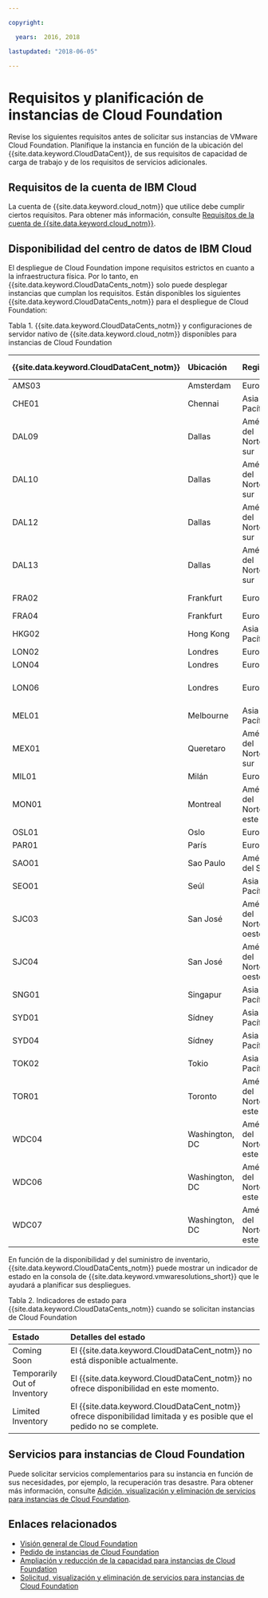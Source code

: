```yaml
---

copyright:

  years:  2016, 2018

lastupdated: "2018-06-05"

---
```


# Requisitos y planificación de instancias de Cloud Foundation

Revise los siguientes requisitos antes de solicitar sus instancias de VMware Cloud Foundation. Planifique la instancia en función de la ubicación del {{site.data.keyword.CloudDataCent}}, de sus requisitos de capacidad de carga de trabajo y de los requisitos de servicios adicionales.

## Requisitos de la cuenta de IBM Cloud

La cuenta de {{site.data.keyword.cloud_notm}} que utilice debe cumplir ciertos requisitos. Para obtener más información, consulte [Requisitos de la cuenta de {{site.data.keyword.cloud_notm}}](../vmonic/slaccountrequirement.html).

## Disponibilidad del centro de datos de IBM Cloud

El despliegue de Cloud Foundation impone requisitos estrictos en cuanto a la infraestructura física. Por lo tanto, en {{site.data.keyword.CloudDataCents_notm}} solo puede desplegar instancias que cumplan los requisitos. Están disponibles los siguientes {{site.data.keyword.CloudDataCents_notm}} para el despliegue de Cloud Foundation:

Tabla 1. {{site.data.keyword.CloudDataCents_notm}} y configuraciones de servidor nativo de {{site.data.keyword.cloud_notm}} disponibles para instancias de Cloud Foundation

| {{site.data.keyword.CloudDataCent_notm}} | Ubicación | Región | Configuraciones del servidor |
|:----------------------|:---------|:-------|:----------------------|
| AMS03 | Amsterdam | Europa | Personalizado |
| CHE01 | Chennai | Asia-Pacífico | Personalizado |
| DAL09 | Dallas | América del Norte sur | Personalizado |
| DAL10 | Dallas | América del Norte sur | Personalizado, Pequeño, Grande |
| DAL12 | Dallas | América del Norte sur | Personalizado |
| DAL13 | Dallas | América del Norte sur | Personalizado |
| FRA02 | Frankfurt | Europa | Personalizado, Grande |
| FRA04 | Frankfurt | Europa | Personalizado |
| HKG02 | Hong Kong | Asia-Pacífico | Personalizado |
| LON02 | Londres | Europa | Personalizado |
| LON04 | Londres | Europa | Personalizado |
| LON06 | Londres | Europa | Personalizado, Pequeño, Grande |
| MEL01 | Melbourne | Asia-Pacífico | Personalizado |
| MEX01 | Queretaro | América del Norte sur | Personalizado |
| MIL01 | Milán | Europa | Personalizado |
| MON01 | Montreal | América del Norte este | Personalizado |
| OSL01 | Oslo | Europa | Personalizado |
| PAR01 | París | Europa | Personalizado |
| SAO01 | Sao Paulo | América del Sur | Personalizado |
| SEO01 | Seúl | Asia-Pacífico | Personalizado |
| SJC03 | San José | América del Norte oeste | Personalizado |
| SJC04 | San José | América del Norte oeste | Personalizado |
| SNG01 | Singapur | Asia-Pacífico | Personalizado |
| SYD01 | Sídney | Asia-Pacífico | Personalizado |
| SYD04 | Sídney | Asia-Pacífico | Personalizado |
| TOK02 | Tokio | Asia-Pacífico | Personalizado |
| TOR01 | Toronto | América del Norte este | Personalizado, Pequeño, Grande |
| WDC04 | Washington, DC | América del Norte este | Personalizado, Pequeño, Grande |
| WDC06 | Washington, DC | América del Norte este | Personalizado |
| WDC07 | Washington, DC | América del Norte este | Personalizado |

En función de la disponibilidad y del suministro de inventario, {{site.data.keyword.CloudDataCents_notm}} puede mostrar un indicador de estado en la consola de {{site.data.keyword.vmwaresolutions_short}} que le ayudará a planificar sus despliegues.

Tabla 2. Indicadores de estado para {{site.data.keyword.CloudDataCents_notm}} cuando se solicitan instancias de Cloud Foundation

| Estado | Detalles del estado |
|:------------------------------|:--------------------------------------------------|
| Coming Soon                   | El {{site.data.keyword.CloudDataCent_notm}} no está disponible actualmente. |
| Temporarily Out of Inventory  | El {{site.data.keyword.CloudDataCent_notm}} no ofrece disponibilidad en este momento. |
| Limited Inventory             | El {{site.data.keyword.CloudDataCent_notm}} ofrece disponibilidad limitada y es posible que el pedido no se complete. |

## Servicios para instancias de Cloud Foundation

Puede solicitar servicios complementarios para su instancia en función de sus necesidades, por ejemplo, la recuperación tras desastre. Para obtener más información, consulte [Adición, visualización y eliminación de servicios para instancias de Cloud Foundation](sd_addingremovingservices.html).

<!-- ## Capacity considerations

For capacity information and considerations, see the _Bill of Materials_ document on the [Virtualization reference architecture](https://www.ibm.com/cloud/garage/content/architecture/virtualizationArchitecture/reference-architecture) page. -->

## Enlaces relacionados

* [Visión general de Cloud Foundation](sd_cloudfoundationoverview.html)
* [Pedido de instancias de Cloud Foundation](sd_orderinginstance.html)
* [Ampliación y reducción de la capacidad para instancias de Cloud Foundation](sd_addingremovingservers.html)
* [Solicitud, visualización y eliminación de servicios para instancias de Cloud Foundation](sd_addingremovingservices.html)
